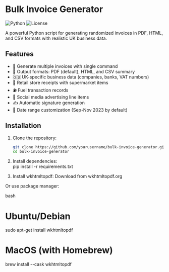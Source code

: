 # Bulk Invoice Generator

![Python](https://img.shields.io/badge/python-3.8+-blue.svg)
![License](https://img.shields.io/badge/license-MIT-green.svg)

A powerful Python script for generating randomized invoices in PDF, HTML, and CSV formats with realistic UK business data.

## Features

- 🚀 Generate multiple invoices with single command
- 📄 Output formats: PDF (default), HTML, and CSV summary
- 🇬🇧 UK-specific business data (companies, banks, VAT numbers)
- 🛒 Retail store receipts with supermarket items
- ⛽ Fuel transaction records
- 📱 Social media advertising line items
- ✍️ Automatic signature generation
- 📅 Date range customization (Sep-Nov 2023 by default)

## Installation

1. Clone the repository:
   ```bash
   git clone https://github.com/yourusername/bulk-invoice-generator.git
   cd bulk-invoice-generator

2. Install dependencies:   
    pip install -r requirements.txt

3. Install wkhtmltopdf:
    Download from wkhtmltopdf.org

Or use package manager:

bash
# Ubuntu/Debian
sudo apt-get install wkhtmltopdf

# MacOS (with Homebrew)
brew install --cask wkhtmltopdf